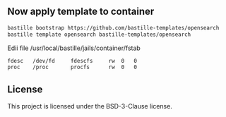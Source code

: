 ## Now apply template to container
```sh
bastille bootstrap https://github.com/bastille-templates/opensearch
bastille template opensearch bastille-templates/opensearch
```
Edii file /usr/local/bastille/jails/container/fstab
```sh
fdesc	/dev/fd		fdescfs		rw	0	0
proc	/proc		procfs		rw	0	0
```

## License
This project is licensed under the BSD-3-Clause license.